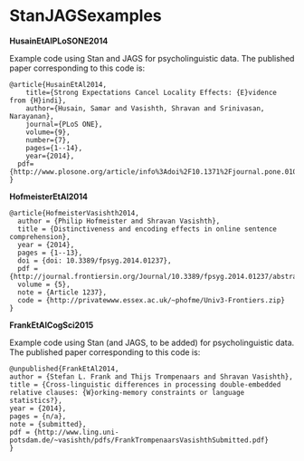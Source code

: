 StanJAGSexamples
================

**HusainEtAlPLoSONE2014**

Example code using Stan and JAGS for psycholinguistic data. The published paper corresponding to this code is:

	@article{HusainEtAl2014,
  		title={Strong Expectations Cancel Locality Effects: {E}vidence from {H}indi},
  		author={Husain, Samar and Vasishth, Shravan and Srinivasan, Narayanan},
  		journal={PLoS ONE},
  		volume={9},
  		number={7},
  		pages={1--14},
  		year={2014},
      pdf= {http://www.plosone.org/article/info%3Adoi%2F10.1371%2Fjournal.pone.0100986}
	}

**HofmeisterEtAl2014**

    @article{HofmeisterVasishth2014,
      author = {Philip Hofmeister and Shravan Vasishth},
      title = {Distinctiveness and encoding effects in online sentence comprehension},
      year = {2014},
      pages = {1--13},
      doi = {doi: 10.3389/fpsyg.2014.01237},
      pdf = {http://journal.frontiersin.org/Journal/10.3389/fpsyg.2014.01237/abstract},
      volume = {5},
      note = {Article 1237},
      code = {http://privatewww.essex.ac.uk/~phofme/Univ3-Frontiers.zip}
    }

**FrankEtAlCogSci2015**

Example code using Stan (and JAGS, to be added) for psycholinguistic data. The published paper corresponding to this code is:

	@unpublished{FrankEtAl2014,
  	author = {Stefan L. Frank and Thijs Trompenaars and Shravan Vasishth},
  	title = {Cross-linguistic differences in processing double-embedded relative clauses: {W}orking-memory constraints or language statistics?},
  	year = {2014},
  	pages = {n/a},
  	note = {submitted},
  	pdf = {http://www.ling.uni-potsdam.de/~vasishth/pdfs/FrankTrompenaarsVasishthSubmitted.pdf}	
	}


